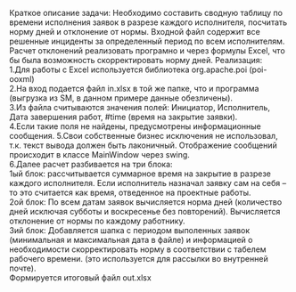 Краткое описание задачи:
Необходимо составить сводную таблицу по времени исполнения заявок в разрезе каждого исполнителя, посчитать норму дней и отклонение от нормы. Входной файл содержит все решенные инциденты за определенный период по всем исполнителям. Расчет отклонений реализовать програмно и через формулы Excel, что бы была возможность скорректировать норму дней. 
Реализация:<br/>
1.Для работы с Excel используется библиотека org.apache.poi (poi-ooxml) <br/>
2.На вход подается файл in.xlsx в той же папке, что и программа (выгрузка из SM, в данном примере данные обезличены).<br/>
3.Из файла считываются значения полей: Инициатор, Исполнитель, Дата завершения работ, #time (время на закрытие заявки).<br/>
4.Если такие поля не найдены, предусмотрены информационные сообщения.
5.Свои собственные бизнес исключения не использовал, т.к. текст вывода должен быть лаконичный. Отображение сообщений происходит в классе MainWindow через swing.<br/>
6.Далее расчет разбивается на три блока:<br/>
1ый блок: рассчитывается суммарное время на закрытие в разрезе каждого исполнителя. Если исполнитель назначал заявку сам на себя – то это считается как время, отведенное на проектные работы.<br/>
2ой блок: По всем датам заявок вычисляется норма дней (количество дней исключая субботы и воскресенье без повторений).
Вычисляется отклонение от нормы по каждому работнику.<br/>
3ий блок: Добавляется шапка с периодом выполенных заявок (минимальная и максимальная дата в файле) и информацией о необходимости скорректировать норму в соответствии с табелем рабочего времени. (это используется для рассылки во внутренней почте).<br/>
Формируется итоговый файл out.xlsx<br/>
